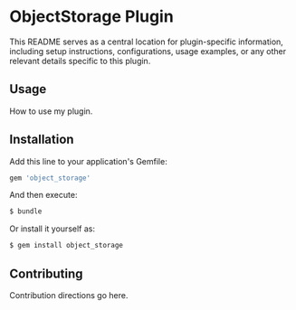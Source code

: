 # ObjectStorage Plugin

This README serves as a central location for plugin-specific information, including setup instructions, configurations, usage examples, or any other relevant details specific to this plugin.

## Usage

How to use my plugin.

## Installation

Add this line to your application's Gemfile:

```ruby
gem 'object_storage'
```

And then execute:

```bash
$ bundle
```

Or install it yourself as:

```bash
$ gem install object_storage
```

## Contributing

Contribution directions go here.
